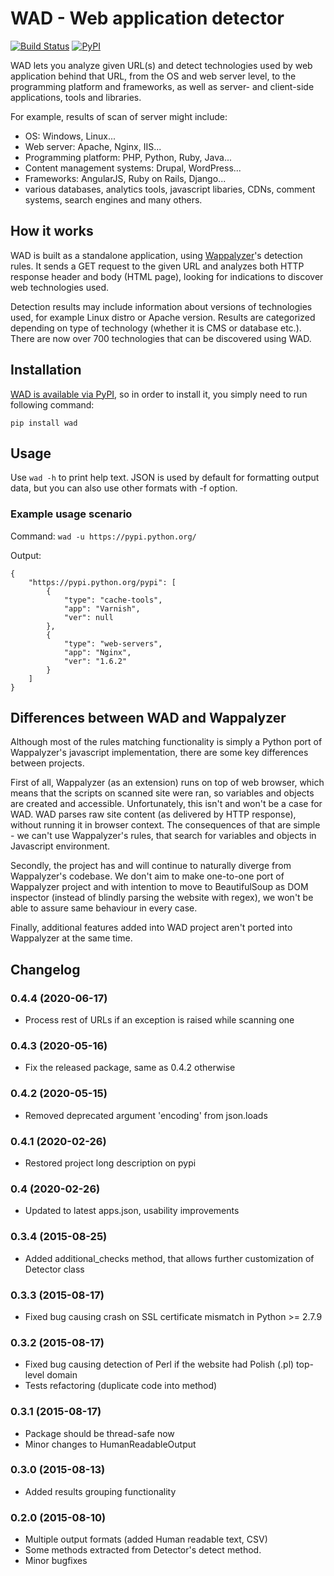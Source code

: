 # WAD - Web application detector
[![Build Status](https://travis-ci.org/CERN-CERT/WAD.svg?branch=master)](https://travis-ci.org/CERN-CERT/WAD) [![PyPI](https://img.shields.io/pypi/v/wad.svg)](https://pypi.python.org/pypi/wad)

WAD lets you analyze given URL(s) and detect technologies used by web application behind that URL, 
from the OS and web server level, to the programming platform and frameworks, as well as server- and client-side
applications, tools and libraries. 

For example, results of scan of server might include: 

  * OS: Windows, Linux...
  * Web server: Apache, Nginx, IIS...
  * Programming platform: PHP, Python, Ruby, Java...
  * Content management systems: Drupal, WordPress...
  * Frameworks: AngularJS, Ruby on Rails, Django...
  * various databases, analytics tools, javascript libaries, CDNs, comment systems, search engines and many others.
  

## How it works
WAD is built as a standalone application, using [Wappalyzer](https://github.com/AliasIO/Wappalyzer)'s
detection rules. It sends a GET request to the given URL and analyzes both HTTP response header and body (HTML page), 
looking for indications to discover web technologies used. 

Detection results may include information about versions of technologies used, for example Linux distro or Apache version. 
Results are categorized depending on type of technology (whether it is CMS or database etc.). There are now over 700 
technologies that can be discovered using WAD.

## Installation
[WAD is available via PyPI](https://pypi.python.org/pypi/wad), so in order to install it, you simply need to run following command:

`pip install wad`

## Usage
Use `wad -h` to print help text.
JSON is used by default for formatting output data, but you can also use other formats with -f <format> option.
### Example usage scenario
Command: `wad -u https://pypi.python.org/` 

Output:

```
{
    "https://pypi.python.org/pypi": [
        {
            "type": "cache-tools", 
            "app": "Varnish", 
            "ver": null
        }, 
        {
            "type": "web-servers", 
            "app": "Nginx", 
            "ver": "1.6.2"
        }
    ]
}
```

## Differences between WAD and Wappalyzer
Although most of the rules matching functionality is simply a Python port of Wappalyzer's javascript implementation, there are some key differences between projects.

First of all, Wappalyzer (as an extension) runs on top of web browser, which means that the scripts on scanned site were ran, so variables and objects are created and accessible. 
Unfortunately, this isn't and won't be a case for WAD. WAD parses raw site content (as delivered by HTTP response), without running it in browser context. 
The consequences of that are simple - we can't use Wappalyzer's rules, that search for variables and objects in Javascript environment.

Secondly, the project has and will continue to naturally diverge from Wappalyzer's codebase. We don't aim to make one-to-one port of Wappalyzer project and with intention to move to BeautifulSoup as DOM inspector (instead of blindly parsing the website with regex), we won't be able to assure same behaviour in every case. 

Finally, additional features added into WAD project aren't ported into Wappalyzer at the same time.

## Changelog
### 0.4.4 (2020-06-17)

- Process rest of URLs if an exception is raised while scanning one

### 0.4.3 (2020-05-16)

- Fix the released package, same as 0.4.2 otherwise

### 0.4.2 (2020-05-15)

- Removed deprecated argument 'encoding' from json.loads

### 0.4.1 (2020-02-26)

- Restored project long description on pypi

### 0.4 (2020-02-26)

- Updated to latest apps.json, usability improvements

### 0.3.4 (2015-08-25)

- Added additional_checks method, that allows further customization of Detector class

### 0.3.3 (2015-08-17)

- Fixed bug causing crash on SSL certificate mismatch in Python >= 2.7.9

### 0.3.2 (2015-08-17)

- Fixed bug causing detection of Perl if the website had Polish (.pl) top-level domain
- Tests refactoring (duplicate code into method)

### 0.3.1 (2015-08-17)

- Package should be thread-safe now
- Minor changes to HumanReadableOutput

### 0.3.0 (2015-08-13)

- Added results grouping functionality

### 0.2.0 (2015-08-10)

- Multiple output formats (added Human readable text, CSV)
- Some methods extracted from Detector's detect method.
- Minor bugfixes
